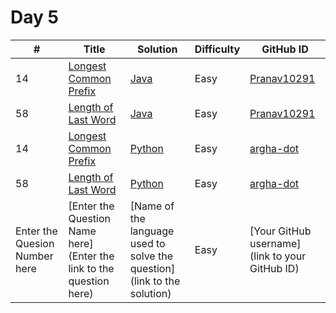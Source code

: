 # Day 5

| # | Title | Solution | Difficulty | GitHub ID |
|---| ----- | -------- | ---------- | --------- |
|14| [Longest Common Prefix](https://leetcode.com/problems/longest-common-prefix/) | [Java](https://github.com/Pranav10291/21-days-of-code/blob/main/Day%2005/Prefix_Pranav10291.java) | Easy | [Pranav10291](https://github.com/Pranav10291) |
|58| [Length of Last Word](https://leetcode.com/problems/length-of-last-word/) | [Java](https://github.com/Pranav10291/21-days-of-code/blob/main/Day%2005/LastWord_Pranav10291.java) | Easy | [Pranav10291](https://github.com/Pranav10291) |
| 14 | [Longest Common Prefix](https://leetcode.com/problems/longest-common-prefix/) | [Python](https://github.com/argha-dot/21-days-of-code/blob/main/Day%2005/LongestCommonPrefix_argha-dot.py) | Easy | [argha-dot](https://github.com/argha-dot/) |
| 58 | [Length of Last Word](https://leetcode.com/problems/length-of-last-word/) | [Python](https://github.com/argha-dot/21-days-of-code/blob/main/Day%2005/LengthOfLastWord_argha-dot.py) | Easy | [argha-dot](https://github.com/argha-dot/) |
| Enter the Quesion Number here | [Enter the Question Name here](Enter the link to the question here) | [Name of the language used to solve the question](link to the solution) | Easy | [Your GitHub username](link to your GitHub ID) |